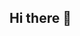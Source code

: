 ## Hi there 👋

<!--
**karmaforderrick88/karmaforderrick88** is a ✨ _special_ ✨ repository because its `README.md` (this file) appears on your GitHub profile.

Here are some ideas to get you started:

- 🔭 I’m currently working on an ecommerce website for my mom
- 🌱 I’m currently learning web development
- 👯 I’m looking to collaborate on an fps game with lan pvp
- 🤔 I’m looking for help with ...
- 💬 Ask me about ...
- 📫 How to reach me: derrickngeru@gmail.com
- 😄 Pronouns: ...
- ⚡ Fun fact: im kinda a noob in coding😪
-->
